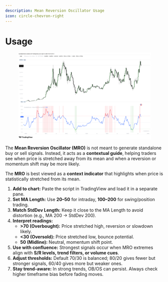 ```yaml
---
description: Mean Reversion Oscillator Usage
icon: circle-chevron-right
---
```


# Usage

<figure><img src="../../.gitbook/assets/docs-mean-reversion-oscillator-002.png" alt=""><figcaption></figcaption></figure>

The **Mean Reversion Oscillator (MRO)** is not meant to generate standalone buy or sell signals. Instead, it acts as a **contextual guide**, helping traders see when price is stretched away from its mean and when a reversion or momentum shift may be more likely.&#x20;

The **MRO** is best viewed as a **context indicator** that highlights when price is statistically stretched from its mean.

1. **Add to chart:** Paste the script in TradingView and load it in a separate pane.
2. **Set MA Length:** Use **20–50** for intraday, **100–200** for swing/position trading.
3. **Match StdDev Length:** Keep it close to the MA Length to avoid distortion (e.g., MA 200 → StdDev 200).
4. **Interpret readings:**
   * **>70 (Overbought):** Price stretched high, reversion or slowdown likely.
   * **<30 (Oversold):** Price stretched low, bounce potential.
   * **50 (Midline):** Neutral, momentum shift point.
5. **Use with confluence:** Strongest signals occur when MRO extremes align with **S/R levels, trend filters, or volume cues**.
6. **Adjust thresholds:** Default 70/30 is balanced; 80/20 gives fewer but stronger signals, 60/40 gives more but weaker ones.
7. **Stay trend-aware:** In strong trends, OB/OS can persist. Always check higher timeframe bias before fading moves.
